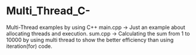 # Multi_Thread_C-
Multi-Thread examples by using C++
main.cpp -> Just an example about allocating threads and execution.
sum.cpp -> Calculating the sum from 1 to 10000 by using multi thread to show the better efficiency than using iteration(for) code.

